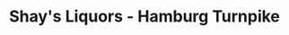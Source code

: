 ---
title: "Shay's Liquors - Hamburg Turnpike"
url: /wayne/shays-liquors-hamburg-turnpike/
shop: alcohol
---